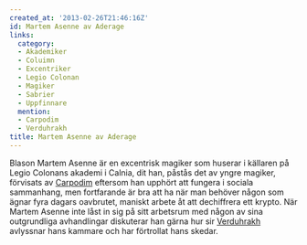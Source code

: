 ```yaml
---
created_at: '2013-02-26T21:46:16Z'
id: Martem Asenne av Aderage
links:
  category:
  - Akademiker
  - Coluimn
  - Excentriker
  - Legio Colonan
  - Magiker
  - Sabrier
  - Uppfinnare
  mention:
  - Carpodim
  - Verduhrakh
title: Martem Asenne av Aderage
---
```


Blason Martem Asenne är en excentrisk magiker som huserar i källaren på Legio Colonans akademi i
Calnia, dit han, påstås det av yngre magiker, förvisats av [Carpodim] eftersom han upphört att
fungera i sociala sammanhang, men fortfarande är bra att ha när man behöver någon som ägnar fyra
dagars oavbrutet, maniskt arbete åt att dechiffrera ett krypto. När Martem Asenne inte låst in sig
på sitt arbetsrum med någon av sina outgrundliga avhandlingar diskuterar han gärna hur sir
[Verduhrakh] avlyssnar hans kammare och har förtrollat hans skedar.

  [Carpodim]: Carpodim
  [Verduhrakh]: Verduhrakh